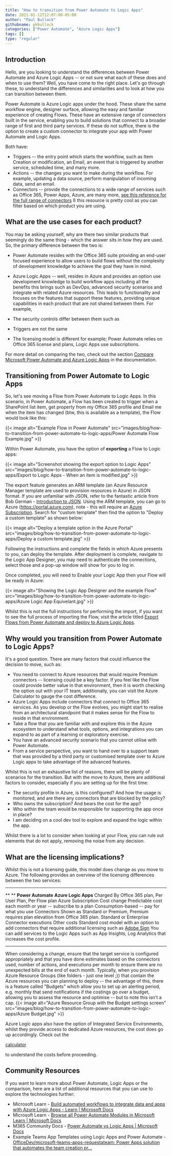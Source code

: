 ```yaml
---
title: "How to transition from Power Automate to Logic Apps"
date: 2021-01-12T12:07:00-05:00
author: "Paul Bullock"
githubname: pkbullock
categories: ["Power Automate", "Azure Logic Apps"]
tags: []
type: "regular"
---
```



## Introduction 

Hello, are you looking to understand the differences between Power
Automate and Azure Logic Apps -- or not sure what each of these does and
when to use them? Well, you have come to the right place. Let's go
through these, to understand the differences and similarities and to
look at how you can transition between them.

Power Automate is Azure Logic apps under the hood. These share the same
workflow engine, designer surface, allowing the easy and familiar
experience of creating Flows. These have an extensive range of
connectors built in the service, enabling you to build solutions that
connect to a broader range of first and third party services. If these
do not suffice, there is the option to create a custom connector to
integrate your app with Power Automate and Logic Apps.

Both have:


-   Triggers -- the entry point which starts the workflow, such as Item
    Creation or modification, an Email, an event that is triggered by
    another service, scheduled time, and many more.
-   Actions -- the changes you want to make during the workflow. For
    example, updating a data source, perform manipulation of incoming
    data, send an email.
-   Connectors -- provide the connections to a wide range of services
    such as Office 365, Power Apps, Azure, are many more, [see this
    reference for the full range of
    connectors](https://docs.microsoft.com/connectors/connector-reference?WT.mc_id=AZ-MVP-5003816)
    ß this resource is pretty cool as you can filter based on which
    product you are using.

## What are the use cases for each product? 

You may be asking yourself, why are there two similar products that
seemingly do the same thing - which the answer sits in how they are
used. So, the primary difference between the two is:

-   Power Automate resides with the Office 365 suite providing an
    end-user focused experience to allow users to build flows without
    the complexity of development knowledge to achieve the goal they
    have in mind.
-   Azure Logic Apps -- well, resides in Azure and provides an option
    use development knowledge to build workflow apps including all the
    benefits this brings such as DevOps, advanced security scenarios and
    integrate with related Azure resources.
This leads to functionality and focuses on the features that support
these features, providing unique capabilities in each product that are
not shared between them. For example,

-   The security controls differ between them such as 
-   Triggers are not the same
-   The licensing model is different for example; Power Automate relies
    on Office 365 license and plans, Logic Apps use subscriptions.

For more detail on comparing the two, check out the section [Compare
Microsoft Power Automate and Azure Logic
Apps](https://docs.microsoft.com/azure/azure-functions/functions-compare-logic-apps-ms-flow-webjobs#compare-microsoft-power-automate-and-azure-logic-apps?WT.mc_id=AZ-MVP-5003816)
in the documentation.

## Transitioning from Power Automate to Logic Apps 

So, let's see moving a Flow from Power Automate to Logic Apps. In this
scenario, in Power Automate, a Flow has been created to trigger when a
SharePoint list item, get property from my Office 365 profile and Email
me when the item has changed (btw, this is available as a template), the
Flow would look like this:

{{< image alt="Example Flow in Power Automate" src="images/blog/how-to-transition-from-power-automate-to-logic-apps/Power Automate Flow Example.jpg" >}}

Within Power Automate, you have the option of **exporting** a Flow to
Logic apps:

{{< image alt="Screenshot showing the export option to Logic Apps" src="images/blog/how-to-transition-from-power-automate-to-logic-apps/Export to Logic Apps - When an item is modified.jpg" >}}


The export feature generates an ARM template (an Azure Resource Manager
template are used to provision resources in Azure) in JSON format. If
you are unfamiliar with JSON, refer to the fantastic article from Bob
German - [Introduction to
JSON](https://techcommunity.microsoft.com/t5/microsoft-365-pnp-blog/introduction-to-json/ba-p/2049369).
Using the ARM template, you can go to Azure
(<https://portal.azure.com>), note - this will require an [Azure
Subscription](https://azure.microsoft.com/pricing?WT.mc_id=AZ-MVP-5003816).
Search for "custom template" then find the option to "Deploy a custom
template" as shown below:

{{< image alt="Deploy a template option in the Azure Portal" src="images/blog/how-to-transition-from-power-automate-to-logic-apps/Deploy a custom template.jpg" >}}


Following the instructions and complete the fields in which Azure
presents to you, can deploy the template. After deployment is complete,
navigate to the Logic App Designer, you may need to authenticate the
connections, select  those and a pop-up window will show for you to log
in.

Once completed, you will need to Enable your Logic App then your Flow
will be ready in Azure:
 

{{< image alt="Showing the Logic App Designer and the example Flow" src="images/blog/how-to-transition-from-power-automate-to-logic-apps/Azure Logic App Equivelant.jpg" >}}

Whilst this is not the full instructions for performing the import, if
you want to see the full process of importing the Flow, visit the
article titled [Export Flows from Power Automate and deploy to Azure
Logic
Apps](https://docs.microsoft.com/azure/logic-apps/export-from-microsoft-flow-logic-app-template?WT.mc_id=AZ-MVP-5003816).

## Why would you transition from Power Automate to Logic Apps?


It's a good question. There are many factors that could influence the
decision to move, such as:

-   You need to connect to Azure resources that would require Premium
    connectors -- licensing could be a key factor. If you feel like the
    Flow could provide better value in that environment, then it is
    worth checking the option out with your IT team; additionally, you
    can visit the Azure Calculator to gauge the cost difference.
-   Azure Logic Apps include connectors that connect to Office 365
    services. As you develop or the Flow evolves, you might start to
    realise from an architectural standpoint that it makes sense for the
    Flow to reside in that environment.
-   Take a flow that you are familiar with and explore this in the Azure
    ecosystem to understand what tools, options, and integrations you
    can expand to as part of a learning or exploratory exercise.
-   You have an advanced security scenario that you cannot utilise with
    Power Automate.
-   From a service perspective, you want to hand over to a support team
    that was provided by a third party or customised template over to
    Azure Logic apps to take advantage of the advanced features.

Whilst this is not an exhaustive list of reasons, there will be plenty
of scenarios for the transition. But with the move to Azure, there are
additional factors to consider, especially if you are setting up for the
first time:

-   The security profile in Azure, is this configured? And how the usage
    is monitored, and are there any connectors that are blocked by the
    policy?
-   Who owns the subscription? And bears the cost for the app?
-   Who within the team would be responsible for supporting the app once
    in place?
-   I am deciding on a cool dev tool to explore and expand the logic
    within the app.

Whilst there is a lot to consider when looking at your Flow, you can
rule out elements that do not apply, removing the noise from any
decision.

## What are the licensing implications? 

Whilst this is not a licensing guide, this model does change as you move
to Azure. The following provides an overview of the licensing
differences between the two services:

  ------------- --------------------------------------------------------------------------------------------------------------------------------------------------------------------- -------------------------------------------------------------------------------------------------------------
  ** **         **Power Automate**                                                                                                                                                    **Azure Logic Apps**
  Charged By    Office 365 plan, Per User Plan, Per Flow plan                                                                                                                         Azure Subscription
  Cost change   Predictable cost each month or year -- subscribe to a plan                                                                                                            Consumption-based -- pay for what you use
  Connectors    Shown as Standard or Premium, Premium requires plan elevation from Office 365 plan.                                                                                   Standard or Enterprise Connector executions
  Other costs   Standard cost model with an option to add connectors that require additional licensing such as 
  [Adobe Sign](https://docs.microsoft.com/connectors/adobesign/)   You can add services to the Logic Apps such as App Insights, Log Analytics that increases the cost profile.
  ------------- --------------------------------------------------------------------------------------------------------------------------------------------------------------------- -------------------------------------------------------------------------------------------------------------

When considering a change, ensure that the target service is configured
appropriately and that you have done estimates based on the connectors
used, number of actions, and executions per month to ensure there are no
unexpected bills at the end of each month.
Typically, when you provision Azure Resource Groups (like folders - just
one level ;)) that contain the Azure resources you can planning to
deploy -- the advantage of this, there is a feature called "Budgets"
which allow you to set up an alerting period, e.g. monthly that send
notifications if the costings go over a budget, allowing you to assess
the resource and optimise -- but to note this isn't a cap.
{{< image alt="Azure Resource Group with the Budget settings screen" src="images/blog/how-to-transition-from-power-automate-to-logic-apps/Azure Budget.jpg" >}}

Azure Logic apps also have the option of Integrated Service
Environments, whilst they provide access to dedicated Azure resources,
the cost does go up accordingly. Check out the

[calculator](https://azure.microsoft.com/pricing/calculator?WT.mc_id=AZ-MVP-5003816)

to understand the costs before proceeding.

## Community Resources 

If you want to learn more about Power Automate, Logic Apps or the
comparison, here are a list of additional resources that you can use to
explore the technologies further:

-   Microsoft Learn - [Build automated workflows to integrate data and
    apps with Azure Logic Apps - Learn | Microsoft
    Docs](https://docs.microsoft.com/learn/paths/build-workflows-with-logic-apps?WT.mc_id=AZ-MVP-5003816)
-   Microsoft Learn - [Browse all Power Automate Modules in Microsoft
    Learn | Microsoft
    Docs](https://docs.microsoft.com/learn/browse/?products=power-platform&terms=Flow&WT.mc_id=AZ-MVP-5003816)
-   M365 Community Docs - [Power Automate vs Logic Apps | Microsoft
    Docs](https://docs.microsoft.com/microsoft-365/community/power-automate-vs-logic-apps?WT.mc_id=AZ-MVP-5003816)
-   Example Teams App Templates using Logic Apps and Power Automate -
    [OfficeDev/microsoft-teams-apps-requestateam: Power Apps solution
    that automates the team creation
    pr\...](https://github.com/OfficeDev/microsoft-teams-apps-requestateam)
